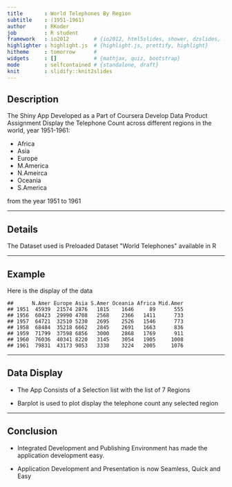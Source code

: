 ```yaml
---
title       : World Telephones By Region
subtitle    : (1951-1961)
author      : RKoder
job         : R student
framework   : io2012        # {io2012, html5slides, shower, dzslides, ...}
highlighter : highlight.js  # {highlight.js, prettify, highlight}
hitheme     : tomorrow      #
widgets     : []            # {mathjax, quiz, bootstrap}
mode        : selfcontained # {standalone, draft}
knit        : slidify::knit2slides
---
```


## Description

The Shiny App Developed as a Part of Coursera Develop Data Product Assignment Display the Telephone Count across different regions in the world, year 1951-1961:

- Africa
- Asia
- Europe
- M.America
- N.Ameirca
- Oceania
- S.America

from the year 1951 to 1961

---
## Details

The Dataset used is Preloaded Dataset "World Telephones" available in R

---
## Example

Here is the display of the data


```
##      N.Amer Europe Asia S.Amer Oceania Africa Mid.Amer
## 1951  45939  21574 2876   1815    1646     89      555
## 1956  60423  29990 4708   2568    2366   1411      733
## 1957  64721  32510 5230   2695    2526   1546      773
## 1958  68484  35218 6662   2845    2691   1663      836
## 1959  71799  37598 6856   3000    2868   1769      911
## 1960  76036  40341 8220   3145    3054   1905     1008
## 1961  79831  43173 9053   3338    3224   2005     1076
```

---
## Data Display 

- The App Consists of a Selection list with the list of 7 Regions

- Barplot is used to plot display the telephone count any selected region

---
## Conclusion

- Integrated Development and Publishing Environment has made the application development easy.

- Application Development and Presentation is now Seamless, Quick and Easy

